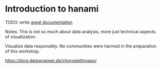 # Introduction to hanami

TODO: write [great documentation](http://jacobian.org/writing/what-to-write/)


Notes:
This is not so much about data analysis, more just technical aspects of visualization.

Visualize data responsibly. No communities were harmed in the preparation of this workshop.

https://blog.datawrapper.de/choroplethmaps/
